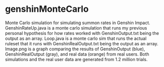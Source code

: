 # genshinMonteCarlo
Monte Carlo simulation for simulating summon rates in Genshin Impact. 
GenshinRateUp.java is a monte carlo simulation that runs my previous personal hypothesis for how rates worked with GenshinOutput.txt being the output as an array. 
Loop.java is a monte carlo sim that runs the actual ruleset that it runs with GenshinRealOutput.txt being the output as an array. 
Image.png is a graph comparing the results of GenshinOutput (blue), GenshinRealOutput (gray), and real data (orange) from real users. 
Both simulations and the real user data are generated from 1.2 million trials.
